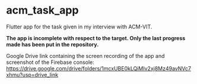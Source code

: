 # acm_task_app

Flutter app for the task given in my interview with ACM-VIT.

**The app is incomplete with respect to the target. Only the last progress made has been put in the repository.**

Google Drive link containing the screen recording of the app and screenshot of the Firebase console: https://drive.google.com/drive/folders/1mcxUBE0kLQiMIv2xj8Mz49avNVc7xhmu?usp=drive_link
